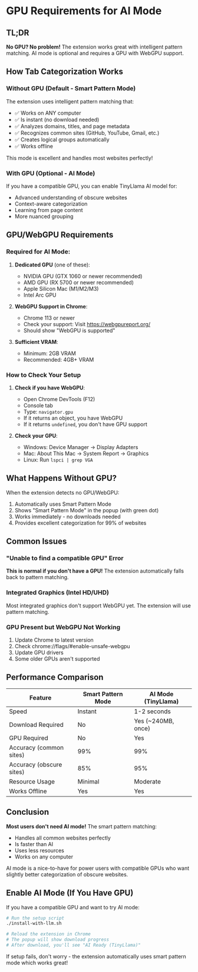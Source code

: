 # GPU Requirements for AI Mode

## TL;DR
**No GPU? No problem!** The extension works great with intelligent pattern matching. AI mode is optional and requires a GPU with WebGPU support.

## How Tab Categorization Works

### Without GPU (Default - Smart Pattern Mode)
The extension uses intelligent pattern matching that:
- ✅ Works on ANY computer
- ✅ Is instant (no download needed)
- ✅ Analyzes domains, titles, and page metadata
- ✅ Recognizes common sites (GitHub, YouTube, Gmail, etc.)
- ✅ Creates logical groups automatically
- ✅ Works offline

This mode is excellent and handles most websites perfectly!

### With GPU (Optional - AI Mode)
If you have a compatible GPU, you can enable TinyLlama AI model for:
- Advanced understanding of obscure websites
- Context-aware categorization
- Learning from page content
- More nuanced grouping

## GPU/WebGPU Requirements

### Required for AI Mode:
1. **Dedicated GPU** (one of these):
   - NVIDIA GPU (GTX 1060 or newer recommended)
   - AMD GPU (RX 5700 or newer recommended)
   - Apple Silicon Mac (M1/M2/M3)
   - Intel Arc GPU

2. **WebGPU Support in Chrome**:
   - Chrome 113 or newer
   - Check your support: Visit https://webgpureport.org/
   - Should show "WebGPU is supported"

3. **Sufficient VRAM**:
   - Minimum: 2GB VRAM
   - Recommended: 4GB+ VRAM

### How to Check Your Setup

1. **Check if you have WebGPU**:
   - Open Chrome DevTools (F12)
   - Console tab
   - Type: `navigator.gpu`
   - If it returns an object, you have WebGPU
   - If it returns `undefined`, you don't have GPU support

2. **Check your GPU**:
   - Windows: Device Manager → Display Adapters
   - Mac: About This Mac → System Report → Graphics
   - Linux: Run `lspci | grep VGA`

## What Happens Without GPU?

When the extension detects no GPU/WebGPU:
1. Automatically uses Smart Pattern Mode
2. Shows "Smart Pattern Mode" in the popup (with green dot)
3. Works immediately - no downloads needed
4. Provides excellent categorization for 99% of websites

## Common Issues

### "Unable to find a compatible GPU" Error
**This is normal if you don't have a GPU!** The extension automatically falls back to pattern matching.

### Integrated Graphics (Intel HD/UHD)
Most integrated graphics don't support WebGPU yet. The extension will use pattern matching.

### GPU Present but WebGPU Not Working
1. Update Chrome to latest version
2. Check chrome://flags/#enable-unsafe-webgpu
3. Update GPU drivers
4. Some older GPUs aren't supported

## Performance Comparison

| Feature | Smart Pattern Mode | AI Mode (TinyLlama) |
|---------|-------------------|---------------------|
| Speed | Instant | 1-2 seconds |
| Download Required | No | Yes (~240MB, once) |
| GPU Required | No | Yes |
| Accuracy (common sites) | 99% | 99% |
| Accuracy (obscure sites) | 85% | 95% |
| Resource Usage | Minimal | Moderate |
| Works Offline | Yes | Yes |

## Conclusion

**Most users don't need AI mode!** The smart pattern matching:
- Handles all common websites perfectly
- Is faster than AI
- Uses less resources
- Works on any computer

AI mode is a nice-to-have for power users with compatible GPUs who want slightly better categorization of obscure websites.

## Enable AI Mode (If You Have GPU)

If you have a compatible GPU and want to try AI mode:

```bash
# Run the setup script
./install-with-llm.sh

# Reload the extension in Chrome
# The popup will show download progress
# After download, you'll see "AI Ready (TinyLlama)"
```

If setup fails, don't worry - the extension automatically uses smart pattern mode which works great!